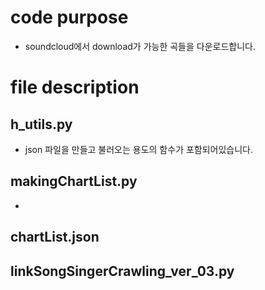 # code purpose
- soundcloud에서 download가 가능한 곡들을 다운로드합니다.

# file description
## h_utils.py
- json 파일을 만들고 불러오는 용도의 함수가 포함되어있습니다.
## makingChartList.py
- 
## chartList.json
## linkSongSingerCrawling_ver_03.py
